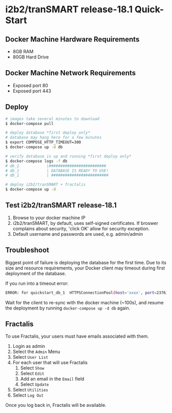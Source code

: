 # i2b2/tranSMART release-18.1 Quick-Start

## Docker Machine Hardware Requirements

-   8GB RAM
-   80GB Hard Drive

## Docker Machine Network Requirements
-   Exposed port 80
-   Exposed port 443

## Deploy

```bash
# images take several minutes to download
$ docker-compose pull

# deploy database *first deploy only*
# database may hang here for a few minutes
$ export COMPOSE_HTTP_TIMEOUT=300
$ docker-compose up -d db

# verify database is up and running *first deploy only*
$ docker-compose logs -f db
# db_1            |#########################
# db_1            | DATABASE IS READY TO USE!
# db_1            | #########################

# deploy i2b2/tranSMART + fractalis
$ docker-compose up -d
```

## Test i2b2/tranSMART release-18.1

1.  Browse to your docker machine IP
2.  i2b2/tranSMART, by default, uses self-signed certificates. If broswer complains about security, 'click OK' allow for security exception.
3.  Default username and passwords are used, e.g. admin/admin

## Troubleshoot

Biggest point of failure is deploying the database for the first time. Due to its size and resource requirements, your Docker client may timeout during first deployment of the database.

If you run into a timeout error:

```bash
ERROR: for quickstart_db_1  HTTPSConnectionPool(host='xxxx', port=2376): Read timed out. (read timeout=60)
```

Wait for the client to re-sync with the docker machine (~100s), and resume the deployment by running `docker-compose up -d db` again.

## Fractalis

To use Fractalis, your users must have emails associated with them.

1.  Login as admin
2.  Select the `Admin` Menu
3.  Select `User List`
4.  For each user that will use Fractalis
    1.  Select `Show`
    2.  Select `Edit`
    3.  Add an email in the `Email` field
    4.  Select `Update`
5.  Select `Utilities`
6.  Select `Log Out`

Once you log back in, Fractalis will be available.
